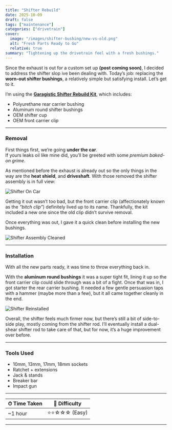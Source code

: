```yaml
---
title: "Shifter Rebuild"
date: 2025-10-09
draft: false
tags: ["maintenance"]
categories: ["drivetrain"]
cover:
  image: "/images/shifter-bushing/new-vs-old.png"
  alt: "Fresh Parts Ready to Go"
  relative: true
summary: "Tightening up the drivetrain feel with a fresh bushings."
---
```


Since the exhaust is out for a custom set up **(post coming soon)**, I decided to address the shifter slop ive been dealing with. 
Today’s job: replacing the **worn-out shifter bushings**, a relatively simple but satisfying install. Let’s get to it.

I’m using the [**Garagistic Shifter Rebuild Kit**](https://www.garagistic.com/products/e46-325-318-323-316-320-shifter-bushing-kit?variant=40293692964963), which includes:

- Polyurethane rear carrier bushing  
- Aluminum round shifter bushings  
- OEM shifter cup  
- OEM front carrier clip  

---

### Removal

First things first, we’re going **under the car**.  
If yours leaks oil like mine did, you’ll be greeted with some *premium baked-on grime*.

As mentioned before the exhaust is already out so the only things in the way are the **heat shield**, and **driveshaft**. With those removed the shifter assembly is in full view:

![Shifter On Car](/images/shifter-bushing/shifter-before.png)

Getting it out wasn’t too bad, but the front carrier clip (affectionately known as the *“bitch clip”*) definitely lived up to its name. Thankfully, the kit included a new one since the old clip didn’t survive removal.  

Once everything was out, I gave it a quick clean before installing the new bushings.

![Shifter Assembly Cleaned](/images/shifter-bushing/shifter-clean.png)

---

### Installation

With all the new parts ready, it was time to throw everything back in.  

With the **aluminum round bushings** it was a super tight fit, lining it up so the front carrier clip could slide through was a bit of a fight. Once that was in, I got starter the rear carrier bushing. It needed a few gentle persuasion taps with a hammer (maybe more than a few), but it all came together cleanly in the end.

![Shifter Reinstalled](/images/shifter-bushing/shifter-after.png)

Overall, the shifter feels much firmer now, but there’s still a bit of side-to-side play, mostly coming from the shifter rod. I’ll eventually install a dual-shear shifter rod to take care of that, but for now, it’s a huge improvement over before.


---

### Tools Used

- 10mm, 13mm, 17mm, 18mm sockets  
- Ratchet + extensions  
- Jack & stands  
- Breaker bar  
- Impact gun  

---

| ⏱ Time Taken | 🔩 Difficulty |
|---------------|---------------|
| ~1 hour | ⭐⭐☆☆☆ (Easy) |

---

